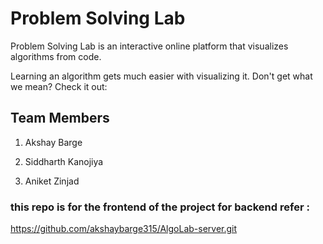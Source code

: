 # Problem Solving Lab

Problem Solving Lab is an interactive online platform that visualizes algorithms from code.

Learning an algorithm gets much easier with visualizing it. Don't get what we mean? Check it out:

## Team Members

1. Akshay Barge

2. Siddharth Kanojiya

3. Aniket Zinjad

### this repo is for the frontend of the project for backend refer :

https://github.com/akshaybarge315/AlgoLab-server.git
